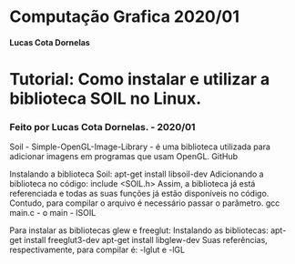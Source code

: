# Computação Grafica 2020/01
<h4> Lucas Cota Dornelas </h4>

<h1>Tutorial: Como instalar e utilizar a biblioteca SOIL no Linux.</h1>
    <h3>Feito por Lucas Cota Dornelas. - 2020/01</h3>

<p>Soil - Simple-OpenGL-Image-Library - é uma biblioteca utilizada para adicionar imagens em programas que usam OpenGL. GitHub</p>

Instalando a biblioteca Soil:
    apt-get install libsoil-dev
Adicionando a biblioteca no código:
include <SOIL.h>
Assim, a biblioteca já está referenciada e todas as suas funções já estão disponíveis no código. Contudo, para compilar o arquivo é necessário passar o parâmetro. 
    gcc main.c - o main - lSOIL


Para instalar as bibliotecas glew e  freeglut:
Instalando as bibliotecas:
    apt-get install freeglut3-dev
    apt-get install libglew-dev
Suas referências, respectivamente, para compilar é: 
-lglut e  -lGL   


